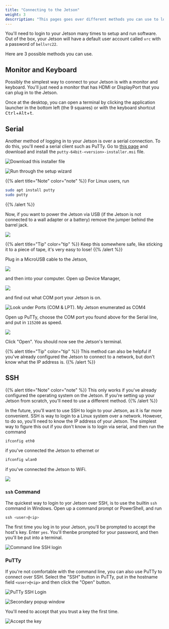 ```yaml
---
title: "Connecting to the Jetson"
weight: 3
descrription: "This pages goes over different methods you can use to login to your Jetson"
---
```


You'll need to login to your Jetson many times to setup and run software.
Out of the box, your Jetson will have a default user account called
`vrc` with a password of `bellvrc22`.

Here are 3 possible methods you can use.

## Monitor and Keyboard

Possibly the simplest way to connect to your Jetson is with
a monitor and keyboard. You'll just need a monitor that has HDMI or DisplayPort
that you can plug in to the Jetson.

Once at the desktop,
you can open a terminal by clicking the application launcher
in the bottom left (the 9 squares) or with the keyboard shortcut
<kbd>Ctrl</kbd>+<kbd>Alt</kbd>+<kbd>t</kbd>.

## Serial

Another method of logging in to your Jetson is over a serial connection.
To do this, you'll need a serial client such as PuTTy.
Go to [this page](https://www.chiark.greenend.org.uk/~sgtatham/putty/latest.html)
and download and install the `putty-64bit-<version>-installer.msi` file.

![Download this installer file](2022-05-20-09-53-32.png)

![Run through the setup wizard](2022-05-20-09-54-21.png)

{{% alert title="Note" color="note" %}}
For Linux users, run

```bash
sudo apt install putty
sudo putty
```

{{% /alert %}}

Now, if you want to power the Jetson via USB (if the Jetson is not connected to
a wall adapter or a battery) remove the jumper behind the barrel jack.

![](image1.png)

{{% alert title="Tip" color="tip" %}}
Keep this somewhere safe, like sticking it to a piece of tape, it's very easy to lose!
{{% /alert %}}

Plug in a MicroUSB cable to the Jetson,

![](image2.png)

and then into your computer. Open up Device Manager,

![](2022-06-15-19-42-25.png)

and find out what COM port your Jetson is on.

![Look under Ports (COM & LPT). My Jetson enumerated as COM4](comport.PNG)

Open up PuTTy, choose the COM port you found above for the Serial line,
and put in `115200` as speed.

![](putty_config.PNG)

Click "Open". You should now see the Jetson's terminal.

{{% alert title="Tip" color="tip" %}}
This method can also be helpful if you've already configured the
Jetson to connect to a network, but don't know what the IP address is.
{{% /alert %}}

## SSH

{{% alert title="Note" color="note" %}}
This only works if you've already configured the operating system on the Jetson.
If you're setting up your Jetson from scratch, you'll need to use
a different method.
{{% /alert %}}

In the future, you'll want to use SSH to login to your Jetson,
as it is far more convenient. SSH is way to login to a Linux system
over a network. However, to do so, you'll need to know
the IP address of your Jetson. The simplest way to figure this out if
you don't know is to login via serial, and then run the command

```bash
ifconfig eth0
```

if you've connected the Jetson to ethernet or

```bash
ifconfig wlan0
```

if you've connected the Jetson to WiFi.

![](2022-06-15-19-47-09.png)

### `ssh` Command

The quickest way to login to yor Jetson over SSH, is to use the builtin `ssh` command
in Windows. Open up a command prompt or PowerShell, and run

```powershell
ssh <user>@<ip>
```

The first time you log in to your Jetson, you'll be prompted to accept
the host's key. Enter `yes`. You'll thenbe prompted for your password,
and then you'll be put into a terminal.

![Command line SSH login](2022-06-15-19-51-39.png)

### PuTTy

If you're not comfortable with the command line, you can also use PuTTy to connect
over SSH. Select the "SSH" button in PuTTy, put in the hostname field `<user>@<ip>`
and then click the "Open" button.

![PuTTy SSH Login](2022-06-15-19-53-43.png)

![Secondary popup window](2022-06-15-19-57-29.png)

You'll need to accept that you trust a key the first time.

![Accept the key](2022-06-15-19-54-20.png)
